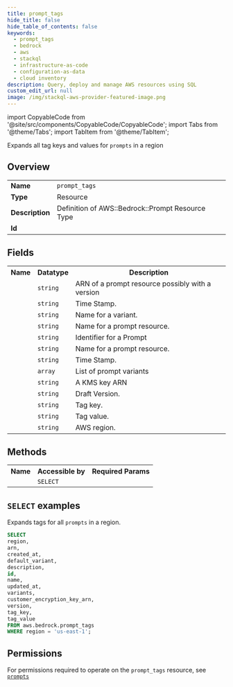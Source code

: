 ```yaml
---
title: prompt_tags
hide_title: false
hide_table_of_contents: false
keywords:
  - prompt_tags
  - bedrock
  - aws
  - stackql
  - infrastructure-as-code
  - configuration-as-data
  - cloud inventory
description: Query, deploy and manage AWS resources using SQL
custom_edit_url: null
image: /img/stackql-aws-provider-featured-image.png
---
```


import CopyableCode from '@site/src/components/CopyableCode/CopyableCode';
import Tabs from '@theme/Tabs';
import TabItem from '@theme/TabItem';

Expands all tag keys and values for <code>prompts</code> in a region

## Overview
<table>
<tbody>
<tr><td><b>Name</b></td><td><code>prompt_tags</code></td></tr>
<tr><td><b>Type</b></td><td>Resource</td></tr>
<tr><td><b>Description</b></td><td>Definition of AWS::Bedrock::Prompt Resource Type</td></tr>
<tr><td><b>Id</b></td><td><CopyableCode code="aws.bedrock.prompt_tags" /></td></tr>
</tbody>
</table>

## Fields
<table>
<tbody>
<tr><th>Name</th><th>Datatype</th><th>Description</th></tr><tr><td><CopyableCode code="arn" /></td><td><code>string</code></td><td>ARN of a prompt resource possibly with a version</td></tr>
<tr><td><CopyableCode code="created_at" /></td><td><code>string</code></td><td>Time Stamp.</td></tr>
<tr><td><CopyableCode code="default_variant" /></td><td><code>string</code></td><td>Name for a variant.</td></tr>
<tr><td><CopyableCode code="description" /></td><td><code>string</code></td><td>Name for a prompt resource.</td></tr>
<tr><td><CopyableCode code="id" /></td><td><code>string</code></td><td>Identifier for a Prompt</td></tr>
<tr><td><CopyableCode code="name" /></td><td><code>string</code></td><td>Name for a prompt resource.</td></tr>
<tr><td><CopyableCode code="updated_at" /></td><td><code>string</code></td><td>Time Stamp.</td></tr>
<tr><td><CopyableCode code="variants" /></td><td><code>array</code></td><td>List of prompt variants</td></tr>
<tr><td><CopyableCode code="customer_encryption_key_arn" /></td><td><code>string</code></td><td>A KMS key ARN</td></tr>
<tr><td><CopyableCode code="version" /></td><td><code>string</code></td><td>Draft Version.</td></tr>
<tr><td><CopyableCode code="tag_key" /></td><td><code>string</code></td><td>Tag key.</td></tr>
<tr><td><CopyableCode code="tag_value" /></td><td><code>string</code></td><td>Tag value.</td></tr>
<tr><td><CopyableCode code="region" /></td><td><code>string</code></td><td>AWS region.</td></tr>
</tbody>
</table>

## Methods

<table>
<tbody>
  <tr>
    <th>Name</th>
    <th>Accessible by</th>
    <th>Required Params</th>
  </tr>
  <tr>
    <td><CopyableCode code="list_resources" /></td>
    <td><code>SELECT</code></td>
    <td><CopyableCode code="region" /></td>
  </tr>
</tbody>
</table>

## `SELECT` examples
Expands tags for all <code>prompts</code> in a region.
```sql
SELECT
region,
arn,
created_at,
default_variant,
description,
id,
name,
updated_at,
variants,
customer_encryption_key_arn,
version,
tag_key,
tag_value
FROM aws.bedrock.prompt_tags
WHERE region = 'us-east-1';
```


## Permissions

For permissions required to operate on the <code>prompt_tags</code> resource, see <a href="/services/bedrock/prompts/#permissions"><code>prompts</code></a>

